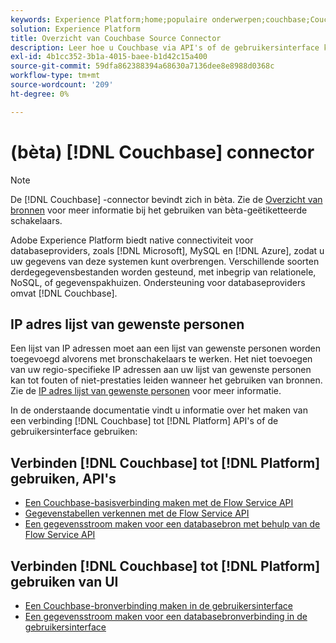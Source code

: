 ```yaml
---
keywords: Experience Platform;home;populaire onderwerpen;couchbase;Couchbase
solution: Experience Platform
title: Overzicht van Couchbase Source Connector
description: Leer hoe u Couchbase via API's of de gebruikersinterface koppelt aan Adobe Experience Platform.
exl-id: 4b1cc352-3b1a-4015-baee-b1d42c15a400
source-git-commit: 59dfa862388394a68630a7136dee8e8988d0368c
workflow-type: tm+mt
source-wordcount: '209'
ht-degree: 0%

---
```


# (bèta) [!DNL Couchbase] connector

>[!NOTE]
>
>De [!DNL Couchbase] -connector bevindt zich in bèta. Zie de [Overzicht van bronnen](../../home.md#terms-and-conditions) voor meer informatie bij het gebruiken van bèta-geëtiketteerde schakelaars.

Adobe Experience Platform biedt native connectiviteit voor databaseproviders, zoals [!DNL Microsoft], MySQL en [!DNL Azure], zodat u uw gegevens van deze systemen kunt overbrengen. Verschillende soorten derdegegevensbestanden worden gesteund, met inbegrip van relationele, NoSQL, of gegevenspakhuizen. Ondersteuning voor databaseproviders omvat [!DNL Couchbase].

## IP adres lijst van gewenste personen

Een lijst van IP adressen moet aan een lijst van gewenste personen worden toegevoegd alvorens met bronschakelaars te werken. Het niet toevoegen van uw regio-specifieke IP adressen aan uw lijst van gewenste personen kan tot fouten of niet-prestaties leiden wanneer het gebruiken van bronnen. Zie de [IP adres lijst van gewenste personen](../../ip-address-allow-list.md) voor meer informatie.

In de onderstaande documentatie vindt u informatie over het maken van een verbinding [!DNL Couchbase] tot [!DNL Platform] API&#39;s of de gebruikersinterface gebruiken:

## Verbinden [!DNL Couchbase] tot [!DNL Platform] gebruiken, API&#39;s

- [Een Couchbase-basisverbinding maken met de Flow Service API](../../tutorials/api/create/databases/couchbase.md)
- [Gegevenstabellen verkennen met de Flow Service API](../../tutorials/api/explore/tabular.md)
- [Een gegevensstroom maken voor een databasebron met behulp van de Flow Service API](../../tutorials/api/collect/database-nosql.md)

## Verbinden [!DNL Couchbase] tot [!DNL Platform] gebruiken van UI

- [Een Couchbase-bronverbinding maken in de gebruikersinterface](../../tutorials/ui/create/databases/couchbase.md)
- [Een gegevensstroom maken voor een databasebronverbinding in de gebruikersinterface](../../tutorials/ui/dataflow/databases.md)
